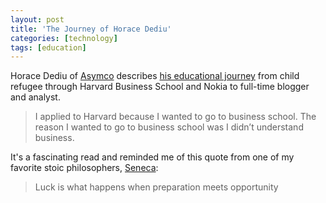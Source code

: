 ```yaml
---
layout: post
title: 'The Journey of Horace Dediu'
categories: [technology]
tags: [education]
---
```

Horace Dediu of [Asymco][1] describes [his educational journey][2] from child refugee through Harvard Business School and Nokia to full-time blogger and analyst.

   [1]: http://www.asymco.com/
   [2]: http://www.asymco.com/2012/04/27/jim-zellmer-interviews-me-about-my-life/

> I applied to Harvard because I wanted to go to business school. The reason I wanted to go to business school was I didn’t understand business.

It's a fascinating read and reminded me of this quote from one of my favorite stoic philosophers, [Seneca][3]:

   [3]: http://en.wikipedia.org/wiki/Lucius_Annaeus_Seneca

> Luck is what happens when preparation meets opportunity